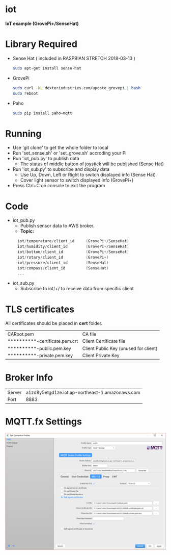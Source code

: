# iot
**IoT example (GrovePi+/SenseHat)**   

# Library Required
+ Sense Hat ( included in RASPBIAN STRETCH 2018-03-13 )
  ```sh
  sudo apt-get install sense-hat 
  ```
+ GrovePi
  ```sh
  sudo curl -kL dexterindustries.com/update_grovepi | bash
  sudo reboot
  ```
+ Paho
  ```sh
  sudo pip install paho-mqtt
  ```   
  
# Running
+ Use 'git clone' to get the whole folder to local
+ Run 'set_sense.sh' or 'set_grove.sh' accroding your Pi
+ Run 'iot_pub.py' to publish data
  - The status of middle button of joystick will be published (Sense Hat)
+ Run 'iot_sub.py' to subscribe and display data
  - Use Up, Down, Left or Right to switch displayed info (Sense Hat)
  - Cover light sensor to switch displayed info (GrovePi+)   
+ Press Ctrl+C on console to exit the program   

# Code
* iot_pub.py  
  + Publish sensor data to AWS broker.  
  + **Topic:** 
  ```c
    iot/temperature/client_id     (GrovePi+/SenseHat)
    iot/humidity/client_id        (GrovePi+/SenseHat)
    iot/button/client_id          (GrovePi+/SenseHat)
    iot/rotary/client_id          (GrovePi+)
    iot/pressure/client_id        (SenseHat)
    iot/compass/client_id         (SenseHat)
    ...
  ```
* iot_sub.py  
  + Subscribe to iot/+/<display id> to receive data from specific client
  
# TLS certificates
All certificates should be placed in **cert** folder.  
<html><table>
<tr><td> CARoot.pem </td><td> CA file </td></tr>
<tr><td> **********-certificate.pem.crt </td><td> Client Certificate file </td></tr>
<tr><td> **********-public.pem.key </td><td> Client Public Key (unused for client) </td></tr> 
<tr><td> **********-private.pem.key </td><td> Client Private Key </td></tr>
</table></html>   

# Broker Info
<html><table>
<tr><td> Server </td><td> a1zd8y5etgd1ze.iot.ap-northeast-1.amazonaws.com  </td></tr>
<tr><td> Port </td><td> 8883 </td></tr>
</table></html>   

# MQTT.fx Settings
![MQTT.fx Settings](https://github.com/zhezhang77/iot/blob/master/mqttfx_setting.PNG)
